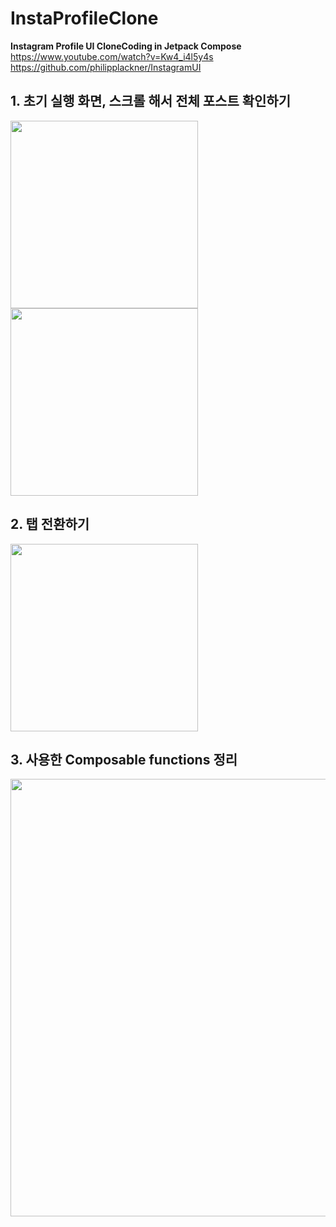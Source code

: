 # InstaProfileClone
**Instagram Profile UI CloneCoding in Jetpack Compose**  
https://www.youtube.com/watch?v=Kw4_i4l5y4s  
https://github.com/philipplackner/InstagramUI


## 1. 초기 실행 화면, 스크롤 해서 전체 포스트 확인하기
<p float="left">
  <img src = "https://user-images.githubusercontent.com/68090939/134856268-4ed01e7d-a315-46f2-982f-b4834c3423f3.png" width="300"/>
  <img src = "https://user-images.githubusercontent.com/68090939/134856273-58be40cc-182c-47d0-a166-e1faf2f9ecaa.png" width="300"/>
</p>

## 2. 탭 전환하기
<img src = "https://user-images.githubusercontent.com/68090939/134856277-98e8f4ff-c8de-4954-bb3f-8e3229837a03.png" width="300"/>

## 3. 사용한 Composable functions 정리
<img src = "https://user-images.githubusercontent.com/68090939/134856278-abbeb140-651e-4d47-b279-ca7bb7bf812a.png" width="700"/>
